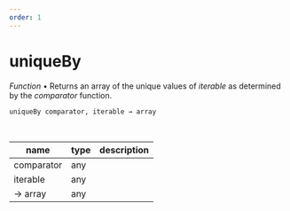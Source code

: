 ```yaml
---
order: 1
---
```

# uniqueBy

_Function_ &bull; Returns an array of the unique values of _iterable_ as determined by the _comparator_ function.

<pre><code>uniqueBy comparator, iterable &rarr; array</code></pre>
<br>

| name | type | description |
|------|------|-------------|
|comparator|any||
|iterable|any||
|&rarr; array|any||



